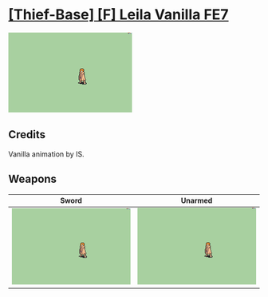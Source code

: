 # [\[Thief-Base\] \[F\] Leila Vanilla FE7](./)
 

<img src="./1.%20Sword/Sword_000.png" alt="[Thief-Base] [F] Leila Vanilla FE7 standing" />

## Credits

Vanilla animation by IS.

## Weapons
 

|Sword |Unarmed |
|  :---: | :---: |
| <img alt="Sword animation" src="./1.%20Sword/Sword.gif" /> | <img alt="Unarmed animation" src="./8.%20Unarmed/Unarmed.gif" /> |
